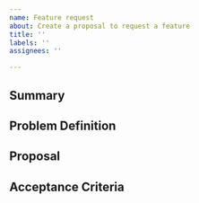 ```yaml
---
name: Feature request
about: Create a proposal to request a feature
title: ''
labels: ''
assignees: ''

---
```


<!-- < < < < < < < < < < < < < < < < < < < < < < < < < < < < < < < < < ☺ 
v                            ✰  Thanks for opening an issue! ✰    
v    Before smashing the submit button please review the template.
v    Word of caution: poorly thought-out proposals may be rejected 
v                     without deliberation 
☺ > > > > > > > > > > > > > > > > > > > > > > > > > > > > > > > > >  -->

## Summary

<!-- Short description of the proposed feature -->

## Problem Definition

<!-- Why do we need this feature? 
What problems may be addressed by introducing this feature?
Are there any disadvantages to including this feature? -->

## Proposal

<!-- Detailed description of requirements of implementation -->

## Acceptance Criteria

<!-- What's the definition of "done" for this issue? -->
